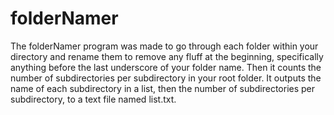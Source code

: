 # folderNamer
The folderNamer program was made to go through each folder within your directory and rename them to remove any fluff at the beginning, specifically anything before the last underscore of your folder name.  Then it counts the number of subdirectories per subdirectory in your root folder.  It outputs the name of each subdirectory in a list, then the number of subdirectories per subdirectory, to a text file named list.txt.
